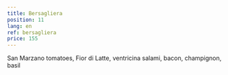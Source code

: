 ```yaml
---
title: Bersagliera
position: 11
lang: en
ref: bersagliera
price: 155
---
```


San Marzano tomatoes, Fior di Latte, ventricina salami, bacon, champignon, basil
